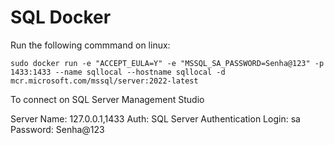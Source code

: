 
# SQL Docker

Run the following commmand on linux:

`sudo docker run -e "ACCEPT_EULA=Y" -e "MSSQL_SA_PASSWORD=Senha@123" -p 1433:1433 --name sqllocal --hostname sqllocal -d mcr.microsoft.com/mssql/server:2022-latest`

To connect on SQL Server Management Studio

Server Name: 127.0.0.1,1433
Auth: SQL Server Authentication
Login: sa
Password: Senha@123 